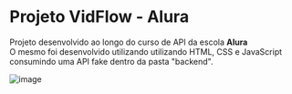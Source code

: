 <h1>Projeto VidFlow - Alura</h1>
<p>Projeto desenvolvido ao longo do curso de API da escola <b>Alura</b><br> O mesmo foi desenvolvido utilizando utilizando HTML, CSS e JavaScript consumindo uma API fake dentro da pasta "backend".</p>

![image](https://github.com/Ambrosio99/alura-vidflow/assets/105453348/8b432760-ca72-45a7-b13d-60a40cb32fb6)
